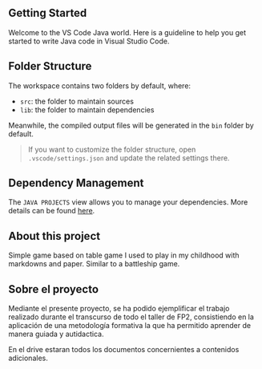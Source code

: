 ## Getting Started

Welcome to the VS Code Java world. Here is a guideline to help you get started to write Java code in Visual Studio Code.

## Folder Structure

The workspace contains two folders by default, where:

- `src`: the folder to maintain sources
- `lib`: the folder to maintain dependencies

Meanwhile, the compiled output files will be generated in the `bin` folder by default.

> If you want to customize the folder structure, open `.vscode/settings.json` and update the related settings there.

## Dependency Management

The `JAVA PROJECTS` view allows you to manage your dependencies. More details can be found [here](https://github.com/microsoft/vscode-java-dependency#manage-dependencies).


## About this project

Simple game based on table game I used to play in my childhood with markdowns and paper. Similar to a battleship game.

## Sobre el proyecto

Mediante el presente proyecto, se ha podido ejemplificar el trabajo realizado durante el transcurso de todo el taller de FP2, 
consistiendo en la aplicación de una metodología formativa la que ha permitido aprender de manera guiada y autidactica. 

En el drive estaran todos los documentos concernientes a contenidos adicionales. 